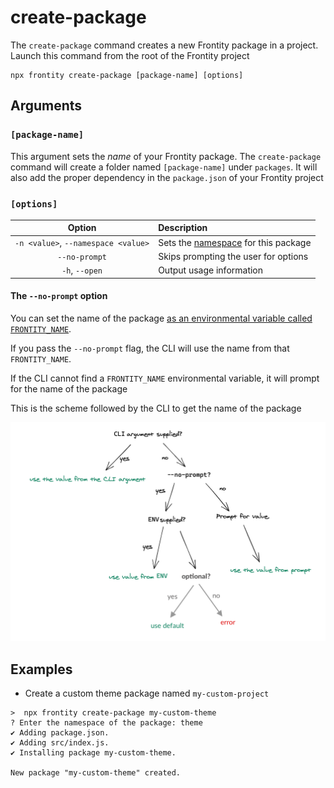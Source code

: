 # create-package

The `create-package` command creates a new Frontity package in a project. Launch this command from the root of the Frontity project

```text
npx frontity create-package [package-name] [options]
```

## Arguments

### **`[package-name]`**

This argument sets the _name_ of your Frontity package. The `create-package` command will create a folder named `[package-name]` under `packages`. It will also add the proper dependency in the `package.json` of your Frontity project

### **`[options]`**

| Option | Description |
| :---: | :--- |
| `-n <value>`, `--namespace <value>` | Sets the [namespace](https://docs.frontity.org/learning-frontity/namespaces) for this package |
| `--no-prompt` | Skips prompting the user for options |
| `-h`, `--open` | Output usage information |

#### The `--no-prompt` option

You can set the name of the package [as an environmental variable called `FRONTITY_NAME`](https://github.com/frontity/frontity/blob/107d3543ce5463186809b7e6f50ca31ffbdc107d/packages/frontity/src/cli/create-package.ts#L32).

If you pass the `--no-prompt` flag, the CLI will use the name from that `FRONTITY_NAME`.

If the CLI cannot find a `FRONTITY_NAME` environmental variable, it will prompt for the name of the package

This is the scheme followed by the CLI to get the name of the package

![](../.gitbook/assets/cli-arguments.png)

## Examples

* Create a custom theme package named `my-custom-project`

```text
>  npx frontity create-package my-custom-theme
? Enter the namespace of the package: theme
✔ Adding package.json.
✔ Adding src/index.js.
✔ Installing package my-custom-theme.

New package "my-custom-theme" created.
```

